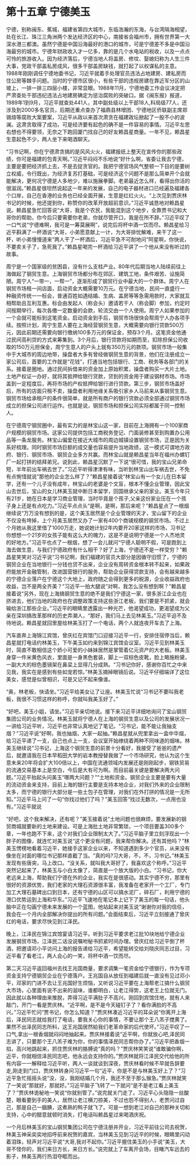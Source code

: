 # 第十五章 宁德美玉

宁德，别称闽东、蕉城，福建省第四大城市，东临浩瀚的东海，与台湾隔海相望，处在长江、珠江三角洲两个发达经济区的中心，南接省会福州市，拥有世界第一大深水港三都澳。虽然宁德是中国沿海最好的港口的城市，可是宁德差不多是中国沿海最穷的城市。宁德年财政收入才一亿多，靠的是几个水电站的税收，以及一点点可怜的旅游收入。因为经济落后，宁德当地人将盖房、修坟、娶媳妇称为人生三件大事，党政干部盖私房成风，很多干部盖房缺钱，就打起了以权谋私的主意。1988年刚刚调任宁德地委书记，习近平就着手处理官员违法占地建房、建私房而住公房等棘手问题。当时的宁德市区很小，有些干部的违规房建在靠近军分区的山坡上，一排一排三四层小楼，非常显眼。1988年11月，宁德地委工作会议决定把严肃查处干部违纪违法占地建房确定为惩治腐败的突破口。据《闽东报》报道，1989年1到9月，习近平就查处441人，其中副处级以上干部18人,科局级77人，还涉及到2000多名官员，后期还重点查办了福鼎县林增团、宁德地区侨联副主席郑锡煊等腐败大案要案，习近平从政以来首次肃贪在福建政坛掀起了一股不小的波澜。这肃贪取得了成功，可是经济要有起色的确不是一件容易的事情。习近平左思右想也不得要领，无奈之下跑回厦门找自己的好友赖昌星商量。一年不见，赖昌星生意起色不少，两人坐下来喝酒聊天。

“习书记啊，你在宁德肃贪搞的是风风火火，福建报纸上整天在宣传你的那些政绩，你可是福建的包青天啊。”习近平闷闷不乐地说“好什么啊，省委让我去宁德，主要是要把经济抓上去，不是去捉贪官的。我把宁德官场风气整顿一下目的是要树立权威，令行既出，为经济复苏打基础，可是经济这个问题不是那么简单开个会就能解决，更何况宁德是人多地少，难以施展拳脚。老弟最近怎么样，看得出你活的很滋润。”赖昌星很坦然说起这一年来的发展，自己的电子器材进口已经遍及福建各个口岸，自己在香港的业务也已经全面开展，生意是红红火火。“上次见到贾庆林书记的时候，他还提到你，称赞你的改革开放超前意识。”习近平诚恳地对赖昌星说。赖昌星急忙回答说“大哥，我是个农民，我能混到这个地步，全靠贾书记和大哥你的帮助，你今后只要需要你老弟，你就尽管开口，我是在所不辞。”习近平叹了一口气说“宁德难啊，我可是一筹莫展啊”，说完后将杯中酒一饮而尽。赖昌星给习近平斟满了一杯酒说“大哥，小弟愿意献上一计，为大哥排忧解难，来干了这一杯，听小弟慢慢道来”两人干了一杯酒后，习近平急不可耐地问“阿星啊，你快说，不要卖关子了，急死我了。”赖昌星喝完一杯酒给习近平讲了一个他从来没有听过的故事。

周宁是一个国家级的贫困县，没有什么支柱产业。80年代后期当地人陆续前往上海做起了钢贸生意。上海钢贸市场都分布在郊区、建筑工地，条件艰苦、设施简陋。周宁人“一带一，一帮一”，逐渐形成了钢贸行业中最大的一个群体。周宁人在钢贸市场租一间店面，启动资金大概需要10万元。在宁德当地，民间一直盛行一种融资传统一一标会，普通百姓如遇结婚、生病、盖房等等急需用款时，大家就互相帮助且互利互惠。标会由发起人（称会头）邀请若干人（称会脚）参加，约定时间按期举行，每次各缴一定数量的会款，轮流交由一个人使用。周宁人如果参加的一个会就可能标到这笔资金。启动资金到手后，钢贸市场很快会帮周宁人办各项手续。按照计划，周宁生意人要在上海经营钢贸生意，大概需要向银行贷款500万元，因此前期还需要向银行缴纳100多万元的保证金，预存3个月。这笔资金他通过民间高利贷的方式来筹集到。3个月后，银行贷款将如期而至，扣除担保公司收取的150万元担保金，周宁生意人的户头上就有350万元的款项。钢贸市场一般集中于大城市的周边地带，操盘者大多有曾经做钢贸生意的背景，他们在注册成立一家公司后，首要的工作就是“花钱”，打通当地包括银行、工商、税务等各部门的关系。接着是圈地。通过民间拆借来的资金加上原始积累，操盘者购买一大片土地。土地产权证一办好，就将其抵押给银行贷款，贷到的资金用于建设钢材市场。市场盖到一定程度后，再将市场的产权抵押给银行进行贷款。第三步，钢贸市场盖好后，所有的店面只租不卖，操盘者利用地缘关系吸引家乡人马前来从事钢贸生意。钢贸市场给承租户的条件很简单，就是所有商户的银行贷款必须全部通过钢贸市场成立的担保公司进行运作。也就是说，钢贸市场和担保公司实际都属于同一控制人。

在宁德周宁钢贸圈中，最有实力的是林宝山这一家，目前在上海拥有一个100家商户规模的钢贸市场。这家公司提供包括工商税务登记、门面装修甚至到购置办公用品等一条龙服务。林宝山偏爱在接近大城市的周边城镇设置钢贸市场，正是因为关系好梳理。同时钢贸市场巨额的成交量也容易提升当地政绩，这一模式可谓地方政府、银行、钢贸市场、钢贸企业多方共赢。而林宝山就是赖昌星当年在福州办螺钉厂一起打拼的结拜弟兄。说到此，赖昌星沉默了一下说“很可惜，我的宝山兄弟命短，半年前出车祸去世了。”习近平听得津津有味，当听到林宝山出车祸去世，不免有点惋惜就说“那他的企业怎么样了？”赖昌星接着说“林宝山有一个女儿在日本留学，还有一个儿子没有成年，林宝山的老婆是个文盲，根本不懂企业管理，因此宝山去世后，宝山的女儿林美玉就中断日本留学，回国继承父亲的家业。美玉今年只有21岁，她在日本是学习商业管理，当时毕竟是个孩子,父亲这份家业压在一个孩子身上还是有点吃力。”习近平点点头“是啊，是啊，那后来呢？”赖昌星点了一根烟继续说“万万没有想到的是，这个美玉居然是个企业管理的天才，宝山留下的企业不仅没有垮掉，上个月美玉居然又办了一家有400个商铺规模的钢贸市场。不过上个月她从我这里借了1000万走，她说她计划2年内要开20家这样的市场，习书记你想想一个21岁的女孩子能有这么大的魄力，这是不是说明宁德是一个人杰地灵的好地方。”习近平也点了一根烟，想了一会儿就问“宁德人聪明不假，可是跑到上海去做生意，与我们宁德政府有什么相干？好了上海，宁德还不是一样受穷？”赖昌星笑笑对习近平说“习书记啊，我们福建的官员大部分是因循守旧惯了，宁德的钢贸企业在当地银行一分钱也贷不出来，企业没有周转资金根本转不起来，如果政府能放开金融管制，改进国营银行的服务，帮助企业获得贷款支持，会有越来越多的宁德企业落户在宁德这个大地上，政府随之会得到更多的税源，企业收益政府也收益，岂不是两全齐美？”习近平一拍大腿说“对啊，我怎么没有想到啊？”赖昌星接着说“另外，现在上海搞钢贸生意的绝不是我们宁德这一家，很多浙江企业也在挤进去，他们当地的政府也在调整政策支持这些浙江老板，我们要是不抓紧，就会输给浙江那些企业。”习近平的眼睛里透露出一种光芒，他渴望成功，更渴望成为父亲在深圳搞改革那样的历史弄潮人，“那好，我们马上去见林美玉。”习近平迫不及待地说。赖昌星就回里屋给林美玉打了一个电话，两个人就连夜开车去了上海。

汽车直奔上海锦江宾馆，曾庆红在宾馆门口迎接习近平一行，安排住宿停当后，赖昌星就打电话约林美玉，下午美玉如约来到锦江宾馆会议室。习近平见到林美玉时，简直不敢相信这个娇小可爱的小妹妹居然是掌管着亿元资产的大老板。林美玉身穿一件米黄色风衣，里面是一身黑色套装，脚上一双棕色皮靴，脸上略施粉黛，一副大大的棕色墨镜架在鼻梁上显得几分成熟。“习书记你好，感谢你百忙之中来见我，我实在是感到有些如宠若惊。”林美玉摘掉眼镜后说。习近平仔细端详了这位美女，感觉是似曾相识，可是又记不起来像谁。

“奥，林老板，快请坐。”习近平给美女让了让座。林美玉忙说“习书记不要叫我老板，我很不习惯这样的称呼，你就叫我美玉好了。”

“好吧，美玉小姐，请坐。”习近平亲切地说。接下来习近平详细地询问了宝山钢贸集团公司的业务情况。林美玉就将宁德人在上海的钢贸生意以及公司的发展状况一一讲给习近平听，习近平也非常认真地记了笔记。“习书记，能不能让我抽支烟？”习近平说“好啊，我也抽烟，大家一起抽。”赖昌星就从兜里拿出一盒中华烟，给习近平递了一支，自己也点上一支，会议室开始缭绕着两种不同味道的烟味。林美玉继续说“习书记，上海这个钢贸生意的前景十分看好，我接受了爸爸的遗产后，就邀请我在日本早稻田大学的岩本教授替我做了一个市场研究，他认为这个生意未来20年将会扩大100倍以上，中国在流通领域内发展还是刚刚起步，钢铁贸易的流通交易基本上是空白，今后是大有可为啊。而目前最关键是要解决两大问题。”习近平抬起头问美玉“哪两大问题？”“土地和资金。钢贸企业主要是要有大量的流动资金来支持，目前上海的银行主要是支持本地企业，对我们外来的企业限制太多，而宁德的银行大部分是一些土包子在管理，对我们在外打拼的情况是一无所知。”习近平马上问了一句“你找过他们了吗？”美玉回答“找过无数次，一点用也没有。”习近平就说

“好吧，这个我来解决，还有呢？”美玉接着说“土地问题也很麻烦，要发展新的钢贸商城就要新的土地来建设。可是上海批土地非常繁琐，一个项目要盖300多个章，一年也跑不下来，这个对我们企业限制太大了。”习近平脑子里立刻浮现出一个胖子的图像，就连忙对美玉说“这个更没有问题，我来帮你解决。还有其他吗？”林美玉愣楞地看着习近平，她接手这家企业以来，不知道遇到多少个官员，从来没有像坐在对面的哪位书记那样直截了当。“真的吗?习大哥，不，不，习书记。”林美玉发现有些唐突，马上改口。“没关系，就叫我大哥好了，我喜欢这个称呼。”习近平突然记起来了，林美玉与小白太像了，简直是一个放大版的小白。“习书记，你大老远来上海，帮助我们宁德在外的企业，我实在是很感动。其实宁德不穷，那里有很好的资源优势，我们老家的大理石资源很丰富，我准备在老家开一个工厂，专门加工大理石墓碑出口到日本，还有宁德的山区可以搞水泥厂，碎石厂，利用宁德的港口优势运到上海和华东。”习近平飞速地在笔记本上记下了美玉的每一句话，他头脑中正在勾画宁德未来发展的一个蓝图，他站起来对美玉说“谢谢你对我的信任，我会在一个月内全部解决你提出的所有问题。”会面结束后，习近平立刻接通了曾庆红的电话，要求尽快见到江泽民。

晚上，江泽民在锦江宾馆宴请习近平。听到习近平要求老江批10块地给宁德企业发展钢贸市场，江泽民二话没说嘱咐秘书抓紧时间办理。曾庆红给习近平倒了杯酒，把邀请邓小平访问上海的报告递给习近平，希望能转交给刘晓庆同志过目，习近平看了看老江，两人会心的一笑，将杯中酒一饮而尽。

第二天习近平返回福州去找王兆国商量，要求调集一笔资金给宁德银行，作为专项资金支持宁德钢贸企业在宁德落户。王兆国自从放任到福建后就一直没有见过邓小平，邓家的门进不去让王兆国好生烦恼，又听说习近平要在上海帮老江搞什么钢贸大市场，心里面有说不出来的滋味，谁都明白，让老江得势，这老王上位就无门。因此就以各种理由来推脱，弄得习近平满肚子不高兴。刚回到宾馆住地，就有人来敲门，开门一看是贾庆林。“近平啊，是不是今天碰钉子了？看你满脸的不高兴。”习近平忙问“贾书记，你怎么知道？”贾庆林凑近习近平的耳朵说“你离开上海后，泽民同志就给我打了电话，要我关心你的事情，不要让那个王八羔子搅黄了。果然不出泽民同志所料，这王兆国居然給我们老革命家的后代使坏。”习近平叹了一口气,拿出一根香烟就闷闷地抽起来。贾庆林接着说“近平啊，你就放心吧,泽民同志讲了，只要那个王八羔子难为你，你的事情泽民同志帮你办了。”习近平把香烟一掐，高兴地跳起来，抓住贾庆林的胳膊说“真的吗？”贾庆林笑笑说“谁敢骗你啊，近平，你就相信泽民同志吧，他永远会支持你的。”贾庆林就将江泽民交代给他的所有内容一一解释给习近平听，两人一谈就谈到深夜，贾庆林看时候不早就告辞要走,刚走到门口，贾庆林转身问习近平一句“近平，你是不是与林美玉好上了？”习近平急忙摇摇头说“没，没，我刚结婚几个月，我还不至于那么猴急。”贾庆林就笑了一笑说“那就好，那就好。”习近平脑子飞转了一下就问“是不是老江看上美玉了？”贾庆林诡秘地一笑说“你就别管了。”说完就关门走了。习近平心头隐隐一丝酸楚，眼看要到手的美人，居然让老江横刀掠美，不过也怨不得别人，老贾问过自己，那是自己一腼腆，这煮熟的鸭子就飞了。可是一想到老江对自己的那种关切和支持，心中的醋意就顿时消失，打电话叫赖昌星过来喝酒庆祝。

一个月后林美玉的宝山钢贸集团公司在宁德注册并开业，习近平前往公司去祝贺，林美玉神采奕奕地招呼前来祝贺的嘉宾，当林美玉见到习近平的时候，眼睛里闪动着泪珠，轻声对习近平说“大哥,我对不起你。”习近平握住美玉的小手说“美玉，大哥不怪你的，我们来日方长，来日方长。”说完就上了车离开会场，目睹汽车远去的影子，林美玉两行热泪夺眶而出。

